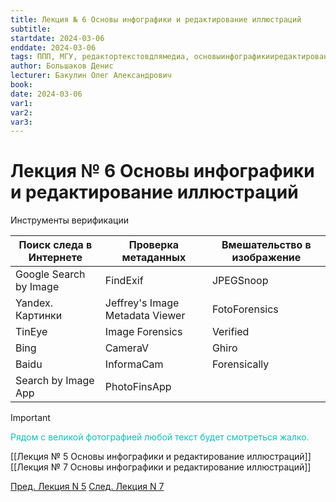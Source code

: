 ```yaml
---
title: Лекция № 6 Основы инфографики и редактирование иллюстраций
subtitle:
startdate: 2024-03-06
enddate: 2024-03-06
tags: ППП, МГУ, редактортекстовдлямедиа, основыинфографикииредактированиеиллюстраций
author: Большаков Денис
lecturer: Бакулин Олег Александрович
book:
date: 2024-03-06
var1:
var2:
var3:
---
```

# Лекция № 6 Основы инфографики и редактирование иллюстраций


Инструменты верификации

| **Поиск следа в Интернете** | **Проверка метаданных**         | **Вмешательство в изображение** |
| --------------------------- | ------------------------------- | ------------------------------- |
| Google Search by Image      | FindExif                        | JPEGSnoop                       |
| Yandex. Картинки            | Jeffrey's Image Metadata Viewer | FotoForensics                   |
| TinEye                      | Image Forensics                 | Verified                        |
| Bing                        | CameraV                         | Ghiro                           |
| Baidu                       | InformaCam                      | Forensically                    |
| Search by Image App         | PhotoFinsApp                    |                                 |

> [!IMPORTANT]
> <span style =  color:#09c1be>Рядом с великой фотографией любой текст будет смотреться жалко.</span> 


[[Лекция № 5 Основы инфографики и редактирование иллюстраций]] [[Лекция № 7 Основы инфографики и редактирование иллюстраций]]

[Пред. Лекция N 5](https://github.com/denisbolshakoff/MSU/blob/main/Основы%20инфографики%20и%20редактирование%20иллюстраций/Лекция%20№%205%20Основы%20инфографики%20и%20редактирование%20иллюстраций.md)      [След. Лекция N 7](https://github.com/denisbolshakoff/MSU/blob/main/Основы%20инфографики%20и%20редактирование%20иллюстраций/Лекция%20№%207%20Основы%20инфографики%20и%20редактирование%20иллюстраций.md)